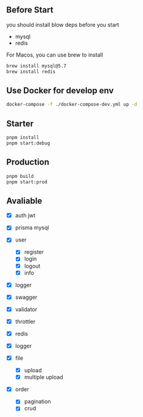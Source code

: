 ## Before Start

you should install blow deps before you start

- mysql
- redis

For Macos, you can use brew to install

```bash
brew install mysql@5.7
brew install redis
```

## Use Docker for develop env

```bash
docker-compose -f ./docker-compose-dev.yml up -d
```

## Starter

```bash
pnpm install
pnpm start:debug
```

## Production

```bash
pnpm build
pnpm start:prod
```

## Avaliable

* [X] auth jwt
* [X] prisma mysql
* [X] user

  * [X] register
  * [X] login
  * [X] logout
  * [X] info
* [X] logger
* [X] swagger
* [X] validator
* [X] throttler
* [X] redis
* [X] logger
* [X] file

  * [X] upload
  * [X] multiple upload
* [X] order

  * [X] pagination
  * [X] crud
